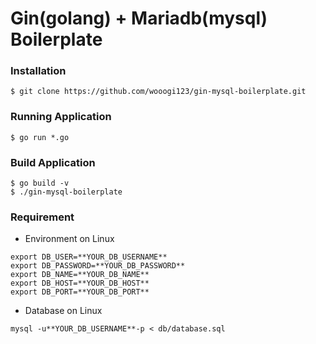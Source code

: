 Gin(golang) + Mariadb(mysql) Boilerplate
=======================================

### Installation
```
$ git clone https://github.com/wooogi123/gin-mysql-boilerplate.git
```

### Running Application
```
$ go run *.go
```

### Build Application
```
$ go build -v
$ ./gin-mysql-boilerplate
```

### Requirement
 - Environment on Linux
 ```
 export DB_USER=**YOUR_DB_USERNAME**
 export DB_PASSWORD=**YOUR_DB_PASSWORD**
 export DB_NAME=**YOUR_DB_NAME**
 export DB_HOST=**YOUR_DB_HOST**
 export DB_PORT=**YOUR_DB_PORT**
 ```

 - Database on Linux
 ```
 mysql -u**YOUR_DB_USERNAME**-p < db/database.sql
 ```
